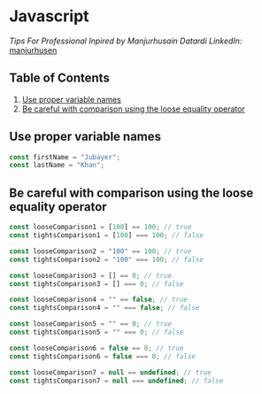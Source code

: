 # Javascript

_Tips For Professional_
_Inpired by Manjurhusain Datardi_
_LinkedIn:_ [manjurhusen](https://www.linkedin.com/in/manjurhusen/)

## Table of Contents

1. [Use proper variable names](#usepropervariablenames)
1. [Be careful with comparison using the loose equality operator](#Becarefulwithcomparisonusingthelooseequalityoperator)

## Use proper variable names

```javascript
const firstName = "Jubayer";
const lastName = "Khan";
```

## Be careful with comparison using the loose equality operator

```javascript
const looseComparison1 = [100] == 100; // true
const tightsComparison1 = [100] === 100; // false

const looseComparison2 = "100" == 100; // true
const tightsComparison2 = "100" === 100; // false

const looseComparison3 = [] == 0; // true
const tightsComparison3 = [] === 0; // false

const looseComparison4 = "" == false; // true
const tightsComparison4 = "" === false; // false

const looseComparison5 = "" == 0; // true
const tightsComparison5 = "" === 0; // false

const looseComparison6 = false == 0; // true
const tightsComparison6 = false === 0; // false

const looseComparison7 = null == undefined; // true
const tightsComparison7 = null === undefined; // false
```
